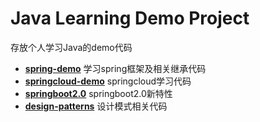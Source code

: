 # Java Learning Demo Project
存放个人学习Java的demo代码

* **[spring-demo](https://github.com/mingwayXue/Learning/tree/master/spring-demo)**    学习spring框架及相关继承代码
* **[springcloud-demo](https://github.com/mingwayXue/Learning/tree/master/springcloud-demo)**    springcloud学习代码
* **[springboot2.0](https://github.com/mingwayXue/Learning/tree/master/springboot2.0)**     springboot2.0新特性
* **[design-patterns](https://github.com/mingwayXue/Learning/tree/master/design-patterns)**     设计模式相关代码


